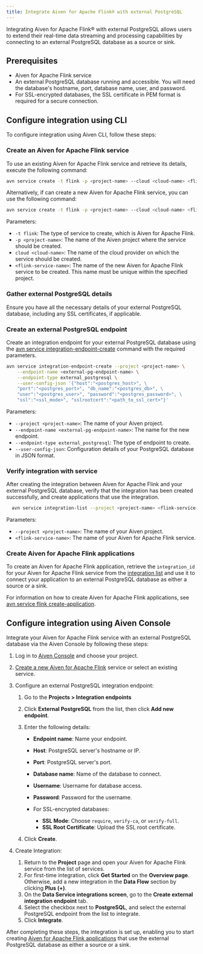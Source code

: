 ```yaml
---
title: Integrate Aiven for Apache Flink® with external PostgreSQL
---
```


Integrating Aiven for Apache Flink® with external PostgreSQL allows users to extend their real-time data streaming and processing capabilities by connecting to an external PostgreSQL database as a source or sink.

## Prerequisites

- Aiven for Apache Flink service
- An external PostgreSQL database running and accessible. You will need the database's
  hostname, port, database name, user, and password.
- For SSL-encrypted databases, the SSL certificate in PEM format is required for a secure connection.

## Configure integration using CLI​

To configure integration using Aiven CLI, follow these steps:

### Create an Aiven for Apache Flink service

To use an existing Aiven for Apache Flink service and retrieve its details,
execute the following command:

```bash
avn service create -t flink -p <project-name> --cloud <cloud-name> <flink-service-name>
```

Alternatively, if can create a new Aiven for Apache Flink service,
you can use the following command:

```bash
avn service create -t flink -p <project-name> --cloud <cloud-name> <flink-service-name>
```

Parameters:

- `-t flink`: The type of service to create, which is Aiven for Apache
  Flink.
- `-p <project-name>`: The name of the Aiven project where the service
  should be created.
- `cloud <cloud-name>`: The name of the cloud provider on which the
  service should be created.
- `<flink-service-name>`: The name of the new Aiven for Apache Flink
  service to be created. This name must be unique within the specified
  project.

### Gather external PostgreSQL details

Ensure you have all the necessary details of your external PostgreSQL database,
including any SSL certificates, if applicable.

### Create an external PostgreSQL endpoint

Create an integration endpoint for your external PostgreSQL database using the
[avn service integration-endpoint-create](/docs/tools/cli/service/integration#avn_service_integration_endpoint_create)
command with the required parameters.

```bash
avn service integration-endpoint-create --project <project-name> \
    --endpoint-name <external-pg-endpoint-name> \
    --endpoint-type external_postgresql \
    --user-config-json '{"host":"<postgres_host>", \
    "port":"<postgres_port>", "db_name":"<postgres_db>", \
    "user":"<postgres_user>", "password":"<postgres_password>", \
    "ssl":"<ssl_mode>", "sslrootcert":"<path_to_ssl_cert>"}'
```

Parameters:

- `--project <project-name>`: The name of your Aiven project.
- `--endpoint-name <external-pg-endpoint-name>`: The name for the new endpoint.
- `--endpoint-type external_postgresql`: The type of endpoint to create.
- `--user-config-json`: Configuration details of your PostgreSQL database in JSON format.

### Verify integration with service

After creating the integration between Aiven for Apache Flink and your external
PostgreSQL database, verify that the
integration has been created successfully, and create applications that
use the integration.

```bash
  avn service integration-list --project <project-name> <flink-service-name>
```

Parameters:
- `--project <project-name>`: The name of your Aiven project.
- `<flink-service-name>`: The name of your Aiven for Apache Flink service.


### Create Aiven for Apache Flink applications

To create an Aiven for Apache Flink application, retrieve the `integration_id` for
your Aiven for Apache Flink service from the
[integration list](/docs/tools/cli/service/integration#avn_service_integration_list)
and use it to connect your application to an external PostgreSQL database as
either a source or a sink.

For information on how to create Aiven for Apache Flink applications, see
[avn service flink create-application](/docs/products/flink/howto/create-flink-applications).

## Configure integration using Aiven Console

Integrate your Aiven for Apache Flink service with an external PostgreSQL database
via the Aiven Console by following these steps:

1. Log in to [Aiven Console](https://console.aiven.io/) and choose your project.
1. [Create a new Aiven for Apache Flink](/docs/platform/howto/create_new_service)
   service or select an existing service.
1. Configure an external PostgreSQL integration endpoint:

   1. Go to the **Projects > Integration endpoints**
   1. Click **External PostgreSQL** from the list, then click **Add new endpoint**.
   1. Enter the following details:

      - **Endpoint name**: Name your endpoint.
      - **Host**: PostgreSQL server's hostname or IP.
      - **Port**: PostgreSQL server's port.
      - **Database name**: Name of the database to connect.
      - **Username**: Username for database access.
      - **Password**: Password for the username.
      - For SSL-encrypted databases:

        - **SSL Mode**: Choose `require`, `verify-ca`, or `verify-full`.
        - **SSL Root Certificate**: Upload the SSL root certificate.
   1. Click **Create**.
1. Create Integration:
   1. Return to the **Project** page and open your Aiven for Apache Flink service
      from the list of services.
   1. For first-time integration, click **Get Started** on the **Overview page**.
      Otherwise, add a new integration in the **Data Flow** section by clicking **Plus (+)**.
   1. On the **Data Service integrations screen**, go to the
      **Create external integration endpoint** tab.
   1. Select the checkbox next to **PostgreSQL**, and select the external PostgreSQL
      endpoint from the list to integrate.
   1. Click **Integrate**.

After completing these steps, the integration is set up,
enabling you to start creating [Aiven for Apache Flink applications](/docs/products/flink/howto/create-flink-applications)
that use the external PostgreSQL database as either a source or a sink.

